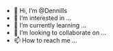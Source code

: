 - 👋 Hi, I’m @Dennills
- 👀 I’m interested in ...
- 🌱 I’m currently learning ...
- 💞️ I’m looking to collaborate on ...
- 📫 How to reach me ...

<!---
Dennills/Dennills is a ✨ special ✨ repository because its `README.md` (this file) appears on your GitHub profile.
You can click the Preview link to take a look at your changes.
--->
